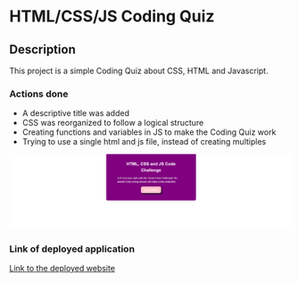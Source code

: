 # HTML/CSS/JS Coding Quiz

## Description

This project is a simple Coding Quiz about CSS, HTML and Javascript.

### Actions done
* A descriptive title was added
* CSS was reorganized to follow a logical structure
* Creating functions and variables in JS to make the Coding Quiz work
* Trying to use a single html and js file, instead of creating multiples

![screenshot of index.html](./assets/images/Cattura.PNG)

### Link of deployed application
[Link to the deployed website]()